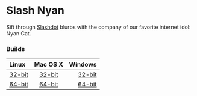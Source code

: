 # Slash Nyan

Sift through [Slashdot](http://http://slashdot.org/) blurbs with the company of our favorite internet idol: Nyan Cat.

### Builds

| Linux  | Mac OS X  | Windows |
| :------------ |:---------------:| -----:|
|[32-bit](https://app.box.com/s/ezp0zgca8hqklcjwbcmx1jnsf938uyhc)| [32-bit](https://app.box.com/s/2u9fcj4t928579v14p4p1ijahymfzwx4) | [32-bit](https://app.box.com/s/alz6r4d6dyt4f1uw15j4ad68xkvnypgz) |
| [64-bit](https://app.box.com/s/teullwn92psobwf7ozjpbb4v57kz6i5k)| [64-bit](https://app.box.com/s/bd6rjh4t1oyeoezer7jzxak1gzc0pvbe)| [64-bit](https://app.box.com/s/1ytetwoekok1z5hmp8frkc2k19fs71h1)|
